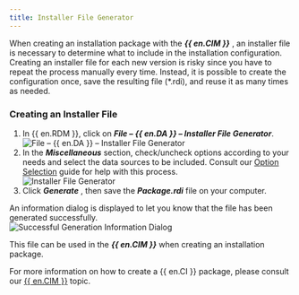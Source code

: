 ```yaml
---
title: Installer File Generator
---
```

When creating an installation package with the ***{{ en.CIM }}*** , an installer file is necessary to determine what to include in the installation configuration. Creating an installer file for each new version is risky since you have to repeat the process manually every time. Instead, it is possible to create the configuration once, save the resulting file (*.rdi), and reuse it as many times as needed.  

### Creating an Installer File 

1. In {{ en.RDM }}, click on ***File – {{ en.DA }} – Installer File Generator***.  
![File – {{ en.DA }} – Installer File Generator](https://webdevolutions.azureedge.net/docs/en/rdm/windows/clip11248.png) 
1. In the ***Miscellaneous*** section, check/uncheck options according to your needs and select the data sources to be included. Consult our [Option Selection](/rdm/windows/installation/client/custom-installer-service/installer-file-generator/option-selection/) guide for help with this process.  
![Installer File Generator](https://webdevolutions.azureedge.net/docs/en/rdm/windows/clip11249.png) 
1. Click ***Generate*** , then save the ***Package.rdi*** file on your computer. 

An information dialog is displayed to let you know that the file has been generated successfully.  
![Successful Generation Information Dialog](https://webdevolutions.azureedge.net/docs/en/rdm/windows/clip10723.png) 

This file can be used in the ***{{ en.CIM }}*** when creating an installation package.  

For more information on how to create a {{ en.CI }} package, please consult our [{{ en.CIM }}](/rdm/windows/installation/client/custom-installer-service/custom-installer-manager/) topic. 
